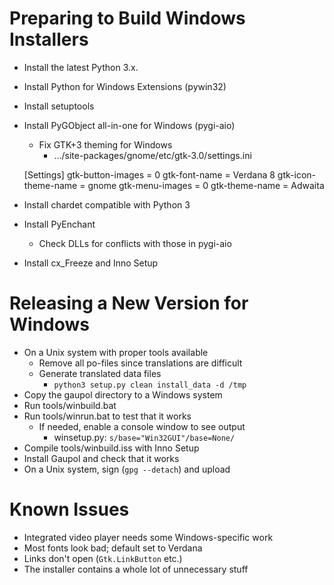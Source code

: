 Preparing to Build Windows Installers
=====================================

 * Install the latest Python 3.x.
 * Install Python for Windows Extensions (pywin32)
 * Install setuptools
 * Install PyGObject all-in-one for Windows (pygi-aio)
   - Fix GTK+3 theming for Windows
     * .../site-packages/gnome/etc/gtk-3.0/settings.ini

    [Settings]
    gtk-button-images = 0
    gtk-font-name = Verdana 8
    gtk-icon-theme-name = gnome
    gtk-menu-images = 0
    gtk-theme-name = Adwaita

 * Install chardet compatible with Python 3
 * Install PyEnchant
   - Check DLLs for conflicts with those in pygi-aio
 * Install cx_Freeze and Inno Setup

Releasing a New Version for Windows
===================================

 * On a Unix system with proper tools available
   - Remove all po-files since translations are difficult
   - Generate translated data files
     * `python3 setup.py clean install_data -d /tmp`
 * Copy the gaupol directory to a Windows system
 * Run tools/winbuild.bat
 * Run tools/winrun.bat to test that it works
   - If needed, enable a console window to see output
     * winsetup.py: `s/base="Win32GUI"/base=None/`
 * Compile tools/winbuild.iss with Inno Setup
 * Install Gaupol and check that it works
 * On a Unix system, sign (`gpg --detach`) and upload

Known Issues
============

 * Integrated video player needs some Windows-specific work
 * Most fonts look bad; default set to Verdana
 * Links don't open (`Gtk.LinkButton` etc.)
 * The installer contains a whole lot of unnecessary stuff
